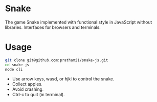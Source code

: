 # Snake

The game Snake implemented with functional style in JavaScript without libraries. Interfaces for browsers and terminals.


# Usage

```bash
git clone git@github.com:prathami1/snake-js.git
cd snake-js
node cli
```

- Use arrow keys, wasd, or hjkl to control the snake.
- Collect apples.
- Avoid crashing.
- Ctrl-c to quit (in terminal).
